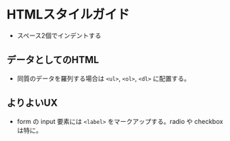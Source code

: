 # HTMLスタイルガイド

- スペース2個でインデントする


## データとしてのHTML

- 同質のデータを羅列する場合は `<ul>`, `<ol>`, `<dl>` に配置する。


## よりよいUX

- form の input 要素には `<label>` をマークアップする。radio や checkbox は特に。

